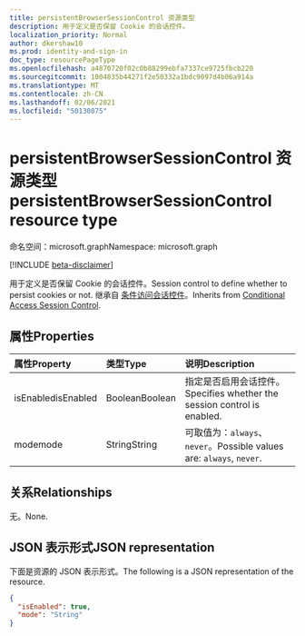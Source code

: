 ```yaml
---
title: persistentBrowserSessionControl 资源类型
description: 用于定义是否保留 Cookie 的会话控件。
localization_priority: Normal
author: dkershaw10
ms.prod: identity-and-sign-in
doc_type: resourcePageType
ms.openlocfilehash: a4870720f02c0b88299ebfa7337ce9725fbcb220
ms.sourcegitcommit: 1004835b44271f2e50332a1bdc9097d4b06a914a
ms.translationtype: MT
ms.contentlocale: zh-CN
ms.lasthandoff: 02/06/2021
ms.locfileid: "50130875"
---
```

# <a name="persistentbrowsersessioncontrol-resource-type"></a><span data-ttu-id="425fe-103">persistentBrowserSessionControl 资源类型</span><span class="sxs-lookup"><span data-stu-id="425fe-103">persistentBrowserSessionControl resource type</span></span>

<span data-ttu-id="425fe-104">命名空间：microsoft.graph</span><span class="sxs-lookup"><span data-stu-id="425fe-104">Namespace: microsoft.graph</span></span>

[!INCLUDE [beta-disclaimer](../../includes/beta-disclaimer.md)]

<span data-ttu-id="425fe-105">用于定义是否保留 Cookie 的会话控件。</span><span class="sxs-lookup"><span data-stu-id="425fe-105">Session control to define whether to persist cookies or not.</span></span> <span data-ttu-id="425fe-106">继承自 [条件访问会话控件](conditionalaccesssessioncontrol.md)。</span><span class="sxs-lookup"><span data-stu-id="425fe-106">Inherits from [Conditional Access Session Control](conditionalaccesssessioncontrol.md).</span></span>

## <a name="properties"></a><span data-ttu-id="425fe-107">属性</span><span class="sxs-lookup"><span data-stu-id="425fe-107">Properties</span></span>

| <span data-ttu-id="425fe-108">属性</span><span class="sxs-lookup"><span data-stu-id="425fe-108">Property</span></span>     | <span data-ttu-id="425fe-109">类型</span><span class="sxs-lookup"><span data-stu-id="425fe-109">Type</span></span>        | <span data-ttu-id="425fe-110">说明</span><span class="sxs-lookup"><span data-stu-id="425fe-110">Description</span></span> |
|:-------------|:------------|:------------|
|<span data-ttu-id="425fe-111">isEnabled</span><span class="sxs-lookup"><span data-stu-id="425fe-111">isEnabled</span></span>     |<span data-ttu-id="425fe-112">Boolean</span><span class="sxs-lookup"><span data-stu-id="425fe-112">Boolean</span></span>      | <span data-ttu-id="425fe-113">指定是否启用会话控件。</span><span class="sxs-lookup"><span data-stu-id="425fe-113">Specifies whether the session control is enabled.</span></span> |
|<span data-ttu-id="425fe-114">mode</span><span class="sxs-lookup"><span data-stu-id="425fe-114">mode</span></span>|<span data-ttu-id="425fe-115">String</span><span class="sxs-lookup"><span data-stu-id="425fe-115">String</span></span>| <span data-ttu-id="425fe-116">可取值为：`always`、`never`。</span><span class="sxs-lookup"><span data-stu-id="425fe-116">Possible values are: `always`, `never`.</span></span>|

## <a name="relationships"></a><span data-ttu-id="425fe-117">关系</span><span class="sxs-lookup"><span data-stu-id="425fe-117">Relationships</span></span>

<span data-ttu-id="425fe-118">无。</span><span class="sxs-lookup"><span data-stu-id="425fe-118">None.</span></span>

## <a name="json-representation"></a><span data-ttu-id="425fe-119">JSON 表示形式</span><span class="sxs-lookup"><span data-stu-id="425fe-119">JSON representation</span></span>

<span data-ttu-id="425fe-120">下面是资源的 JSON 表示形式。</span><span class="sxs-lookup"><span data-stu-id="425fe-120">The following is a JSON representation of the resource.</span></span>

<!-- {
  "blockType": "resource",
  "optionalProperties": [

  ],
  "@odata.type": "microsoft.graph.persistentBrowserSessionControl",
  "baseType": "microsoft.graph.conditionalAccessSessionControl"
}-->

```json
{
  "isEnabled": true,
  "mode": "String"
}
```

<!-- uuid: 16cd6b66-4b1a-43a1-adaf-3a886856ed98
2019-02-04 14:57:30 UTC -->
<!-- {
  "type": "#page.annotation",
  "description": "persistentBrowserSessionControl resource",
  "keywords": "",
  "section": "documentation",
  "tocPath": ""
}-->

